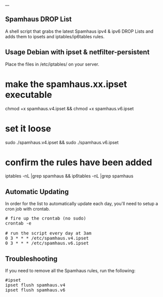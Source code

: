 __
</pre>
## Spamhaus DROP List ##
 A shell script that grabs the latest Spamhaus ipv4 & ipv6 DROP Lists and adds them to ipsets and iptables/ip6tables rules. 

## Usage Debian with ipset & netfilter-persistent  ##

Place the files in /etc/iptables/ on your server.

# make the spamhaus.xx.ipset executable
chmod +x spamhaus.v4.ipset && chmod +x spamhaus.v6.ipset

# set it loose
sudo ./spamhaus.v4.ipset && sudo ./spamhaus.v6.ipset

# confirm the rules have been added
iptables -nL |grep spamhaus && ip6tables -nL |grep spamhaus

</pre>

## Automatic Updating ##
In order for the list to automatically update each day, you'll need to setup a cron job with crontab.
<pre>
# fire up the crontab (no sudo)
crontab -e

# run the script every day at 3am
0 3 * * * /etc/spamhaus.v4.ipset
0 3 * * * /etc/spamhaus.v6.ipset
</pre>


## Troubleshooting ##
If you need to remove all the Spamhaus rules, run the following:
<pre>
#ipset
ipset flush spamhaus.v4
ipset flush spamhaus.v6
</pre>
